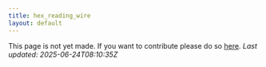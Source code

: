 ```yaml
---
title: hex_reading_wire
layout: default
---
```


This page is not yet made. If you want to contribute please do so [here](https://github.com/CrazyH2/Bigstone/blob/wiki/components/hex_reading_wire.md).
_Last updated: 2025-06-24T08:10:35Z_
